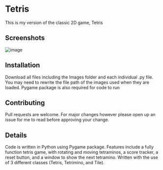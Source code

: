 # Tetris
This is my version of the classic 2D game, Tetris

## Screenshots
![image](https://github.com/guhangnanam/Tetris/assets/116681361/63979f1c-9804-4b93-a5de-54dfc25e0663)

## Installation
Download all files including the Images folder and each individual .py file. You may need to rewrite the file path of the images used when they are loaded. Pygame package is also required for code to run

## Contributing 
Pull requests are welcome. For major changes however please open up an issue for me to read before approving your change.

## Details
Code is written in Python using Pygame package. Features include a fully function tetris game, with rotating and moving tetraminos, a score tracker, a reset button, and a window to show the next tetramino. Written with the use of 3 different classes (Tetris, Tetrimino, and Tile).

